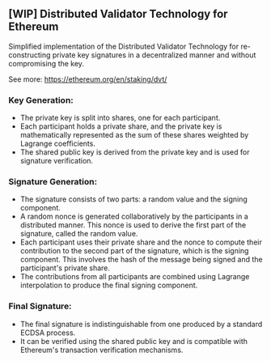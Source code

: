 ## [WIP] Distributed Validator Technology for Ethereum

Simplified implementation of the Distributed Validator Technology for re-constructing private key signatures in a decentralized manner and without compromising the key.

See more: https://ethereum.org/en/staking/dvt/

### Key Generation:
- The private key is split into shares, one for each participant.
- Each participant holds a private share, and the private key is mathematically represented as the sum of these shares weighted by Lagrange coefficients.
- The shared public key is derived from the private key and is used for signature verification.

### Signature Generation:
- The signature consists of two parts: a random value and the signing component.
- A random nonce is generated collaboratively by the participants in a distributed manner. This nonce is used to derive the first part of the signature, called the random value.
- Each participant uses their private share and the nonce to compute their contribution to the second part of the signature, which is the signing component. This involves the hash of the message being signed and the participant's private share.
- The contributions from all participants are combined using Lagrange interpolation to produce the final signing component.

### Final Signature:
- The final signature is indistinguishable from one produced by a standard ECDSA process.
- It can be verified using the shared public key and is compatible with Ethereum's transaction verification mechanisms.
